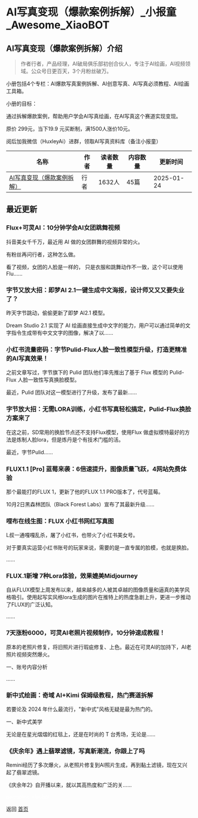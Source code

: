 # AI写真变现（爆款案例拆解）_小报童_Awesome_XiaoBOT

## AI写真变现（爆款案例拆解）介绍
> 作者行者，产品经理，AI破局俱乐部初创合伙人，专注于AI绘画，AI视频领域。公众号日更百天，3个月粉丝破万。    
    
小册包括4个专栏：AI爆款写真案例拆解、AI创意写真、AI写真必须教程、AI绘画工具箱。    
    
小册的目标：    
    
通过拆解爆款案例，帮助用户学会AI写真绘画，在AI写真这个赛道实现变现。    
    
原价 299元，当下19.9 元买断制，满1500人涨价10元。    
    
阅后加我微信（HuxleyAi）进群，领取AI写真资料库（备注小报童）  
  


|名称|作者|读者数量|内容数量|更新时间|
|---|---|---|---|---|
|[AI写真变现（爆款案例拆解）](https://xiaobot.net/p/Portrait?refer=0b133df9-27dc-423b-8101-639049001c13)|行者|1632人|45篇|2025-01-24|

## 最近更新
### Flux+可灵AI：10分钟学会AI女团跳舞视频

抖音美女千千万，最近用 AI 做的女团群舞的视频异常的火。

有粉丝再问行者，这种怎么做。

看了视频，女团的人脸是一样的， 只是衣服和跳舞动作不一致，这个可以使用 Flu......

### 字节又放大招：即梦AI 2.1一键生成中文海报，设计师又又又要失业了？

昨天字节跳动，偷偷更新了即梦 AI2.1 模型。

Dream Studio 2.1 实现了 AI 绘画直接生成中文字的能力，用户可以通过简单的文字指令生成带有中文文字的图像，解决了以......

### 小红书流量密码：字节Pulid-Flux人脸一致性模型升级，打造更精准的AI写真效果！

之前文章写过，字节旗下的 Pulid 团队他们率先推出了基于 Flux 模型的 Pulid-Flux 人脸一致性写真换脸模型。

最近，Pulid 团队对这一模型进行了升级，发布了最新......

### 字节放大招：无需LORA训练，小红书写真轻松搞定，Pulid-Flux换脸方案来了

在这之前，SD常用的换脸节点还不支持Flux模型，使用Flux 做虚拟模特最好的方法是炼制人脸lora，但是炼丹是个有技术门槛的活。

最近，字节Pulid......

### FLUX1.1 [Pro] 蓝莓来袭：6倍速提升，图像质量飞跃，4网站免费体验

那个最能打的FLUX 1，更新了他的FLUX 1.1 PRO版本了，代号蓝莓。

10月2日黑森林团队（Black Forest Labs）宣布了其最新升级......

### 哩布在线生图：FLUX 小红书网红写真图

L叔一通嘎嘎乱杀，屠了小红书，也带火了小红书美女号。

对于要真实运营小红书账号的玩家来说，需要的是一直专属的脸模，也就是换脸。

......

### FLUX.1新增 7种Lora体验，效果媲美Midjourney

自从FLUX模型上周发布以来，越来越多的人被其卓越的图像质量和逼真的美学风格吸引。使用起写实风格lora生成的图片在推特上的热度急剧上升，更进一步推动了FLUX的广泛认知。

......

### 7天涨粉6000，可灵AI老照片视频制作，10分钟速成教程！

原本的老照片修复，将旧照片进行瑕疵修复、上色。最近在可灵AI的加持下，AI老照片视频突然爆火。

一、账号内容分析

......

### 新中式绘画：奇域 AI+Kimi 保姆级教程，热门赛道拆解

若要论及 2024 年什么最流行，"新中式"风格无疑是最为热门的。

一、新中式美学

无论是在星光熠熠的红毯上，还是在时尚的 T 台秀场，无论是......

### 《庆余年》遇上翡翠滤镜，写真新潮流，你跟上了吗

Remini经历了多次爆火，从老照片修复到AI照片生成，再到黏土滤镜，现在又兴起了翡翠滤镜。

《庆余年2》自开播以来，就以其高热度和广泛的关......


<a href="https://github.com/Reno9527/awesome-xiaobot" style="color: white; text-decoration: none;">awesome-xiaobot</a>

返回 [首页](../README.md)
